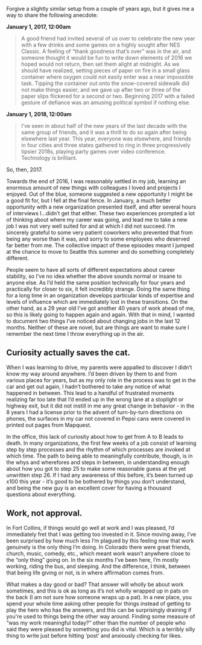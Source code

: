 Forgive a slightly similar setup from a couple of years ago, but it gives me a way to share the following anecdote:

__January 1, 2017, 12:00am__

> A good friend had invited several of us over to celebrate the new year with a few drinks and some games on a highly sought after NES Classic. A feeling of “thank goodness that’s over” was in the air, and someone thought it would be fun to write down elements of 2016 we hoped would not return, then set them alight at midnight. As we should have realized, setting pieces of paper on fire in a small glass container where oxygen could not easily enter was a near impossible task. Tipping the container out onto the snow-covered sidewalk did not make things easier, and we gave up after two or three of the paper slips flickered for a second or two. Beginning 2017 with a failed gesture of defiance was an amusing political symbol if nothing else.

__January 1, 2018, 12:00am__

> I’ve seen in about half of the new years of the last decade with the same group of friends, and it was a thrill to do so again after being elsewhere last year. This year, everyone was elsewhere, and friends in four cities and three states gathered to ring in three progressively tipsier 2018s, playing party games over video conference. Technology is brilliant. 

So, then, 2017. 

Towards the end of 2016, I was reasonably settled in my job, learning an enormous amount of new things with colleagues I loved and projects I enjoyed. Out of the blue, someone suggested a new opportunity I might be a good fit for, but I fell at the final fence. In January, a much better opportunity with a new organization presented itself, and after several hours of interviews I…didn’t get that either. These two experiences prompted a lot of thinking about where my career was going, and lead me to take a new job I was not very well suited for and at which I did not succeed. I’m sincerely grateful to some very patient coworkers who prevented that from being any worse than it was, and sorry to some employees who deserved far better from me. The collective impact of these episodes meant I jumped at the chance to move to Seattle this summer and do something completely different.

People seem to have all sorts of different expectations about career stability, so I’ve no idea whether the above sounds normal or insane to anyone else. As I’d held the same position technically for four years and practically for closer to six, it felt incredibly strange. Doing the same thing for a long time in an organization develops particular kinds of expertise and levels of influence which are immediately lost in these transitions. On the other hand, as a 29 year old I’ve got another 40 years of work ahead of me, so this is likely going to happen again and again. With that in mind, I wanted to document two things I’ve noticed about changing jobs in the last 12 months. Neither of these are novel, but are things are want to make sure I remember the next time I throw everything up in the air.

## Curiosity actually saves the cat.

When I was learning to drive, my parents were appalled to discover I didn’t know my way around anywhere. I’d been driven by them to and from various places for years, but as my only role in the process was to get in the car and get out again, I hadn’t bothered to take any notice of what happened in between. This lead to a handful of frustrated moments realizing far too late that I’d ended up in the wrong lane at a stoplight or highway exit, but it did not instill in me any great change in behavior - in the 8 years I had a license prior to the advent of turn-by-turn directions on phones, the surfaces in my car not covered in Pepsi cans were covered in printed out pages from Mapquest. 

In the office, this lack of curiosity about how to get from A to B leads to death. In many organizations, the first few weeks of a job consist of learning step by step processes and the rhythm of which processes are invoked at which time. The path to being able to meaningfully contribute, though, is in the whys and wherefores and steps in between, in understanding enough about how you got to step 25 to make some reasonable guess at the yet unwritten step 26. If I had any awareness of this before, it’s been turned up x100 this year - it’s good to be bothered by things you don’t understand, and being the new guy is an excellent cover for having a thousand questions about everything. 

## Work, not approval.

In Fort Collins, if things would go well at work and I was pleased, I’d immediately fret that I was getting too invested in it. Since moving away, I’ve been surprised by how much less I’m plagued by this feeling now that work genuinely is the only thing I’m doing. In Colorado there were great friends, church, music, comedy, etc., which meant work wasn’t anywhere close to the “only thing” going on. In the six months I’ve been here, I’m mostly working, riding the bus, and sleeping. And the difference, I think, between that being life giving or not, is in where affirmation comes from.  

What makes a day good or bad? That answer will wholly be about work sometimes, and this is ok as long as it’s not wholly wrapped up in pats on the back (I am not sure how someone wraps up a pat).  In a new place, you spend your whole time asking other people for things instead of getting to play the hero who has the answers, and this can be surprisingly draining if you're used to things being the other way around. Finding some measure of “was my work meaningful today?” other than the number of people who said they were pleased by something you did is vital. Which is a terribly silly thing to write just before hitting ‘post’ and anxiously checking for likes.
